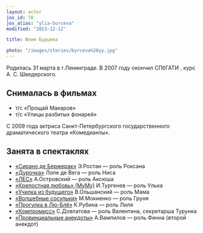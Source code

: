 ```yaml
---
layout: actor
jos_id: 78
jos_alias: "ylia-burceva"
modified: "2013-12-12"

title: Юлия Бурцева

photo: "/images/stories/byrceva%20yy.jpg"
---
```


Родилась 31 марта в г.Ленинграде. В 2007 году окончил СПбГАТИ , курс А. С. Шведерского.

## Снималась в фильмах

- т/с «Прощай Макаров»
- т/с «Улицы разбитых фонарей»

С 2009 года актриса Санкт-Петербургского государственного драматического театра «Комедианты».

## Занята в спектаклях

- [«Сирано де Бержерак»](60-sirano-de-bergerak.html) Э.Ростан — роль Роксана
- [«Дурочка»](44-dyrochka.html) Лопе де Вега — роль Ниса
- [«ЛЕС»](91-les.html) А.Островский — роль Аксюша
- [«Крепостная любовь» (МуМу)](46-mumu.html) И.Тургенев — роль Улька
- [«Училка из будущего»](90-ychilka.html) В.Ольшанский — роль Мама
- [«Волшебные сосульки»](75-volshebnie-sosulki.html) М.Мокиенко — роль Груня
- [«Прогулка в Лю-Блё»](73-progulka-v-ly-blio.html) К.Рубина — роль Лиля
- [«Компромисс»](282-kompromiss-sdovlatov.html) С.Довлатова — роль Валентина, секретарша Турунка
- [«Провинциальные анекдоты»](71-anekdoti.html) А.Вампилов — роль Финна (второй анекдот)